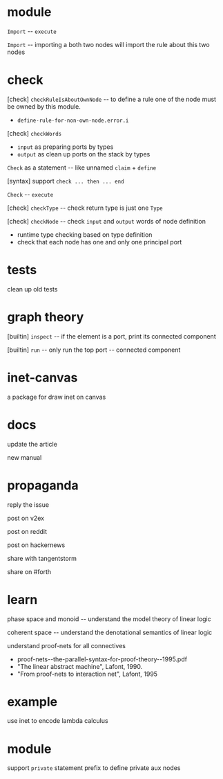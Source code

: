 # module

`Import` -- `execute`

`Import` -- importing a both two nodes will import the rule about this two nodes

# check

[check] `checkRuleIsAboutOwnNode` -- to define a rule one of the node must be owned by this module.

- `define-rule-for-non-own-node.error.i`

[check] `checkWords`

- `input` as preparing ports by types
- `output` as clean up ports on the stack by types

`Check` as a statement -- like unnamed `claim` + `define`

[syntax] support `check ... then ... end`

`Check` -- `execute`

[check] `checkType` -- check return type is just one `Type`

[check] `checkNode` -- check `input` and `output` words of node definition

- runtime type checking based on type definition
- check that each node has one and only one principal port

# tests

clean up old tests


# graph theory

[builtin] `inspect` -- if the element is a port, print its connected component

[builtin] `run` -- only run the top port -- connected component

# inet-canvas

a package for draw inet on canvas

# docs

update the article

new manual

# propaganda

reply the issue

post on v2ex

post on reddit

post on hackernews

share with tangentstorm

share on #forth

# learn

phase space and monoid -- understand the model theory of linear logic

coherent space -- understand the denotational semantics of linear logic

understand proof-nets for all connectives

- proof-nets--the-parallel-syntax-for-proof-theory--1995.pdf
- "The linear abstract machine", Lafont, 1990.
- "From proof-nets to interaction net", Lafont, 1995

# example

use inet to encode lambda calculus

# module

support `private` statement prefix to define private aux nodes
